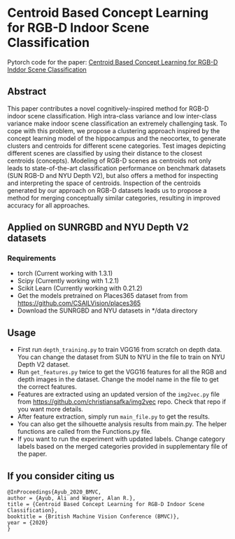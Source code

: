﻿
# Centroid Based Concept Learning for RGB-D Indoor Scene Classification
Pytorch code for the paper: [Centroid Based Concept Learning for RGB-D Inddor Scene Classification](https://arxiv.org/abs/1911.00155) 
## Abstract
This paper contributes a novel cognitively-inspired method for RGB-D indoor scene classification. High intra-class variance and low inter-class variance make indoor scene classification an extremely challenging task. To cope with this problem, we propose a clustering approach inspired by the concept learning model of the hippocampus and the neocortex, to generate clusters and centroids for different scene categories. Test images depicting different scenes are classified by using their distance to the closest centroids (concepts). Modeling of RGB-D scenes as centroids not only leads to state-of-the-art classification performance on benchmark datasets (SUN RGB-D and NYU Depth V2), but also offers a method for inspecting and interpreting the space of centroids. Inspection of the centroids generated by our approach on RGB-D datasets leads us to propose a method for merging conceptually similar categories, resulting in improved accuracy for all approaches.

## Applied on SUNRGBD and NYU Depth V2 datasets

### Requirements
* torch (Current working with 1.3.1)
* Scipy (Currently working with 1.2.1)
* Scikit Learn (Currently working with 0.21.2)
* Get the models pretrained on Places365 dataset from from https://github.com/CSAILVision/places365
* Download the SUNRGBD and NYU datasets in */data directory
## Usage
* First run ```depth_training.py``` to train VGG16 from scratch on depth data. You can change the dataset from SUN to NYU in the file to train on NYU Depth V2 dataset.
* Run ```get_features.py``` twice to get the VGG16 features for all the RGB and depth images in the dataset. Change the model name in the file to get the correct features. 
* Features are extracted using an updated version of the ```img2vec.py``` file from https://github.com/christiansafka/img2vec repo. Check that repo if you want more details.
* After feature extraction, simply run ```main_file.py``` to get the results. 
* You can also get the silhouette analysis results from main.py. The helper functions are called from the Functions.py file.
* If you want to run the experiment with updated labels. Change category labels based on the merged categories provided in supplementary file of the paper.
## If you consider citing us
```
@InProceedings{Ayub_2020_BMVC,  
author = {Ayub, Ali and Wagner, Alan R.},  
title = {Centroid Based Concept Learning for RGB-D Indoor Scene Classification},  
booktitle = {British Machine Vision Conference (BMVC)},  
year = {2020}  
}
```
